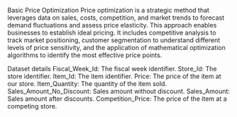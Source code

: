 Basic Price Optimization
Price optimization is a strategic method that leverages data on sales, costs, competition, and market trends to forecast demand fluctuations and assess price elasticity. This approach enables businesses to establish ideal pricing. It includes competitive analysis to track market positioning, customer segmentation to understand different levels of price sensitivity, and the application of mathematical optimization algorithms to identify the most effective price points.






Dataset details 
Fiscal_Week_Id: The fiscal week identifier.
Store_Id: The store identifier.
Item_Id: The item identifier.
Price: The price of the item at our store.
Item_Quantity: The quantity of the item sold.
Sales_Amount_No_Discount: Sales amount without discount.
Sales_Amount: Sales amount after discounts.
Competition_Price: The price of the item at a competing store.
